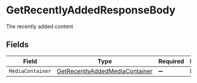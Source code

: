 # GetRecentlyAddedResponseBody

The recently added content


## Fields

| Field                                                                                     | Type                                                                                      | Required                                                                                  | Description                                                                               |
| ----------------------------------------------------------------------------------------- | ----------------------------------------------------------------------------------------- | ----------------------------------------------------------------------------------------- | ----------------------------------------------------------------------------------------- |
| `MediaContainer`                                                                          | [GetRecentlyAddedMediaContainer](../../Models/Requests/GetRecentlyAddedMediaContainer.md) | :heavy_minus_sign:                                                                        | N/A                                                                                       |